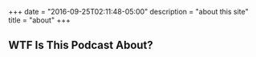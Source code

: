 +++
date = "2016-09-25T02:11:48-05:00"
description = "about this site"
title = "about"
+++

## WTF Is This Podcast About?
